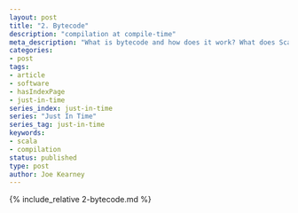 ```yaml
---
layout: post
title: "2. Bytecode"
description: "compilation at compile-time"
meta_description: "What is bytecode and how does it work? What does Scala code look like when compiled to bytecode?"
categories:
- post
tags:
- article
- software
- hasIndexPage
- just-in-time
series_index: just-in-time
series: "Just In Time"
series_tag: just-in-time
keywords:
- scala
- compilation
status: published
type: post
author: Joe Kearney
---
```


{% include_relative 2-bytecode.md %}
